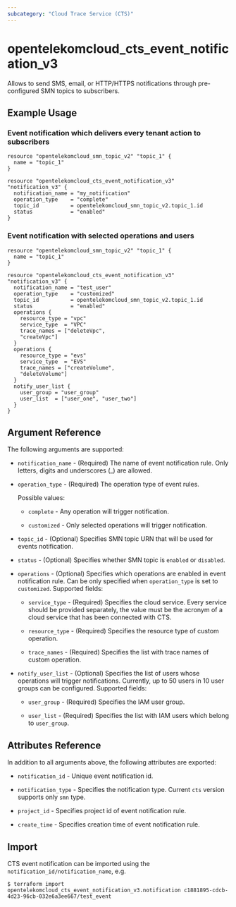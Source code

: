 ```yaml
---
subcategory: "Cloud Trace Service (CTS)"
---
```


# opentelekomcloud_cts_event_notification_v3

Allows to send SMS, email, or HTTP/HTTPS notifications through pre-configured SMN topics to subscribers.

## Example Usage

### Event notification which delivers every tenant action to subscribers

```hcl
resource "opentelekomcloud_smn_topic_v2" "topic_1" {
  name = "topic_1"
}

resource "opentelekomcloud_cts_event_notification_v3" "notification_v3" {
  notification_name = "my_notification"
  operation_type    = "complete"
  topic_id          = opentelekomcloud_smn_topic_v2.topic_1.id
  status            = "enabled"
}
```

### Event notification with selected operations and users

```hcl
resource "opentelekomcloud_smn_topic_v2" "topic_1" {
  name = "topic_1"
}

resource "opentelekomcloud_cts_event_notification_v3" "notification_v3" {
  notification_name = "test_user"
  operation_type    = "customized"
  topic_id          = opentelekomcloud_smn_topic_v2.topic_1.id
  status            = "enabled"
  operations {
    resource_type = "vpc"
    service_type  = "VPC"
    trace_names = ["deleteVpc",
    "createVpc"]
  }
  operations {
    resource_type = "evs"
    service_type  = "EVS"
    trace_names = ["createVolume",
    "deleteVolume"]
  }
  notify_user_list {
    user_group = "user_group"
    user_list  = ["user_one", "user_two"]
  }
}
```

## Argument Reference

The following arguments are supported:

* `notification_name` - (Required) The name of event notification rule. Only letters, digits
  and underscores (_) are allowed.

* `operation_type` - (Required) The operation type of event rules.

  Possible values:
  * `complete` - Any operation will trigger notification.

  * `customized` - Only selected operations will trigger notification.

* `topic_id` - (Optional) Specifies SMN topic URN that will be used for events notification.

* `status` - (Optional) Specifies whether SMN topic is `enabled` or `disabled`.

* `operations` - (Optional) Specifies which operations are enabled in event notification rule. Can be only specified
  when `operation_type` is set to `customized`. Supported fields:

    * `service_type` - (Required) Specifies the cloud service. Every service should be provided separately, the value
    must be the acronym of a cloud service that has been connected with CTS.

    * `resource_type` - (Required) Specifies the resource type of custom operation.

    * `trace_names` - (Required) Specifies the list with trace names of custom operation.

* `notify_user_list` - (Optional) Specifies the list of users whose operations will trigger notifications.
   Currently, up to 50 users in 10 user groups can be configured. Supported fields:

  * `user_group` - (Required) Specifies the IAM user group.

  * `user_list` - (Required) Specifies the list with IAM users which belong to `user_group`.

## Attributes Reference

In addition to all arguments above, the following attributes are exported:

* `notification_id` - Unique event notification id.

* `notification_type` - Specifies the notification type. Current `cts` version supports only `smn` type.

* `project_id` - Specifies project id of event notification rule.

* `create_time` - Specifies creation time of event notification rule.

## Import

CTS event notification can be imported using the `notification_id/notification_name`, e.g.

```shell
$ terraform import opentelekomcloud_cts_event_notification_v3.notification c1881895-cdcb-4d23-96cb-032e6a3ee667/test_event
```
